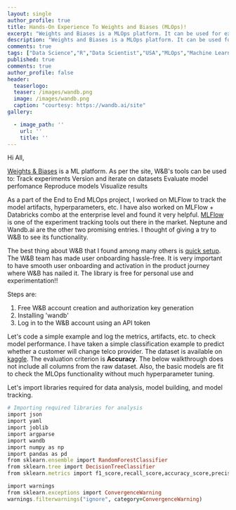```yaml
---
layout: single
author_profile: true
title: Hands-On Experience To Weights and Biases (MLOps)!
excerpt: "Weights and Biases is a MLOps platform. It can be used for experiment tracking, dataset versioning, and model management."
description: "Weights and Biases is a MLOps platform. It can be used for experiment tracking, dataset versioning, and model management."
comments: true
tags: ["Data Science","R","Data Scientist","USA","MLOps","Machine Learning"]
published: true
comments: true
author_profile: false
header:
  teaserlogo:
  teaser: /images/wandb.png
  image: /images/wandb.png
  caption: "courtesy: https://wandb.ai/site"
gallery:

  - image_path: ''
    url: ''
    title: ''
---
```


Hi All,

[Weights & Biases](https://docs.wandb.ai/) is a ML platform. As per the site, W&B's tools can be used to:
Track experiments
Version and iterate on datasets
Evaluate model perfomance
Reproduce models
Visualize results

As a part of the End to End MLOps project, I worked on MLFlow to track the model artifacts, hyperparameters, etc. I have also worked on MLFlow + Databricks combo at the enterprise level and found it very helpful. [MLFlow](https://mlflow.org/) is one of the experiment tracking tools out there in the market. Neptune and Wandb.ai are the other two promising entries. I thought of giving a try to W&B to see its functionality. 

The best thing about W&B that I found among many others is [quick setup](https://docs.wandb.ai/quickstart). The W&B team has made user onboarding hassle-free. It is very important to have smooth user onboarding and activation in the product journey where W&B has nailed it. The library is free for personal use and experimentation!!

Steps are:
1. Free W&B account creation and authorization key generation 
2. Installing 'wandb'
3. Log in to the W&B account using an API token

Let's code a simple example and log the metrics, artifacts, etc. to check model performance. I have taken a simple classification example to predict whether a customer will change telco provider. The dataset is available on [kaggle](https://www.kaggle.com/c/customer-churn-prediction-2020/data?select=train.csv). The evaluation criterion is **Accuracy**. The below walkthrough does not include all columns from the raw dataset. Also, the basic models are fit to check the MLOps functionality without much hyperparameter tuning. 

Let's import libraries required for data analysis, model building, and model tracking. 

```ruby
# Importing required libraries for analysis
import json
import yaml
import joblib
import argparse
import wandb
import numpy as np
import pandas as pd
from sklearn.ensemble import RandomForestClassifier
from sklearn.tree import DecisionTreeClassifier
from sklearn.metrics import f1_score,recall_score,accuracy_score,precision_score,confusion_matrix,classification_report

import warnings
from sklearn.exceptions import ConvergenceWarning
warnings.filterwarnings("ignore", category=ConvergenceWarning)
```

